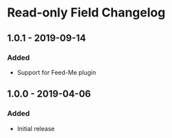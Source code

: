 # Read-only Field Changelog

## 1.0.1 - 2019-09-14
### Added
- Support for Feed-Me plugin

## 1.0.0 - 2019-04-06
### Added
- Initial release
